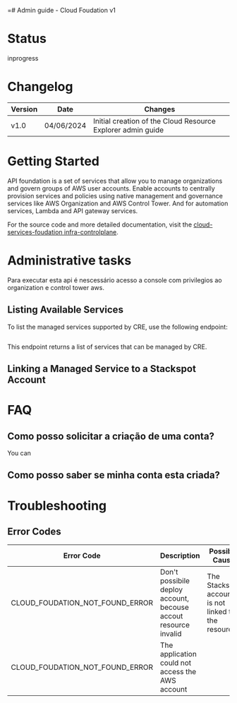 =# Admin guide - Cloud Foudation v1

# Status

inprogress

# Changelog

| Version | Date       | Changes |
|---------|------------|----------|
| v1.0    | 04/06/2024 | Initial creation of the Cloud Resource Explorer admin guide |

# Getting Started

API foundation is a set of services that allow you to manage organizations and govern groups of AWS user accounts.
Enable accounts to centrally provision services and policies using native management and governance services like AWS Organization and AWS Control Tower. And for automation services, Lambda and API gateway services. 

For the source code and more detailed documentation, visit the [cloud-services-foudation infra-controlplane](https://github.com/stack-spot/stackspot-cs-infra-controlplanenewrepo).

# Administrative tasks

Para executar esta api é nescessário acesso a console com privilegios ao organization e control tower aws. 

## Listing Available Services

To list the managed services supported by CRE, use the following endpoint:
```

```
This endpoint returns a list of services that can be managed by CRE.

## Linking a Managed Service to a Stackspot Account

# FAQ

## Como posso solicitar a criação de uma conta?
You can 

## Como posso saber se minha conta esta criada?

# Troubleshooting

## Error Codes

|              Error Code             |              Description            |            Possible Cause           |            Solution                 |
|-------------------------------------|-------------------------------------|-------------------------------------|-------------------------------------|
| CLOUD_FOUDATION_NOT_FOUND_ERROR | Don't possibile deploy account, becouse accout resource invalid | The Stackspot account is not linked to the resource |
| CLOUD_FOUDATION_NOT_FOUND_ERROR | The application could not access the AWS account |
